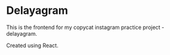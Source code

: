 # Delayagram

This is the frontend for my copycat instagram practice project - delayagram.

Created using React.

